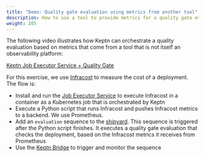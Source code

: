 ```yaml
---
title: "Demo: Quality gate evaluation using metrics from another tool"
description: How to use a tool to provide metrics for a quality gate evaluation
weight: 205
---
```


The following video illustrates how Keptn can orchestrate a quality evaluation
based on metrics that come from a tool that is not itself an observability platform:

[Keptn Job Executor Service + Quality Gate](https://www.youtube.com/watch?v=L8AWjCAHv-4)

For this exercise, we use [Infracost](https://www.infracost.io/) to measure the cost of a deployment.
The flow is:

* Install and run the [Job Executor Service](https://artifacthub.io/packages/keptn/keptn-integrations/job-executor-service)
  to execute Infracost in a container as a Kubernetes job that is orchestrated by Keptn
* Execute a Python script that runs Infracost
  and pushes Infracost metrics to a backend.  We use Prometheus.
* Add an `evaluation` sequence to the [shipyard](../../reference/files/shipyard).
  This sequence is triggered after the Python script finishes.
  It executes a quality gate evaluation that checks the deployment,
  based on the Infracost metrics it receives from Prometheus
* Use the [Keptn Bridge](../../bridge) to trigger and monitor the sequence


